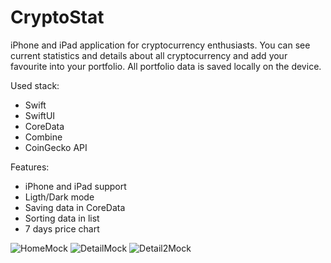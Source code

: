 # CryptoStat

iPhone and iPad application for cryptocurrency enthusiasts.
You can see current statistics and details about all cryptocurrency and add your favourite into your portfolio.
All portfolio data is saved locally on the device.

Used stack:
- Swift
- SwiftUI
- CoreData
- Combine
- CoinGecko API

Features:
- iPhone and iPad support
- Ligth/Dark mode
- Saving data in CoreData
- Sorting data in list
- 7 days price chart


![HomeMock](https://user-images.githubusercontent.com/81152453/159929005-1869e05f-5a0c-4cc0-9d41-9df88539ff85.png)
![DetailMock](https://user-images.githubusercontent.com/81152453/159929045-2601c441-a2a3-4814-822a-dad34e2b31e2.png)
![Detail2Mock](https://user-images.githubusercontent.com/81152453/159929074-55a3edcb-03fc-48b7-8eff-cf2ad33947e9.png)
